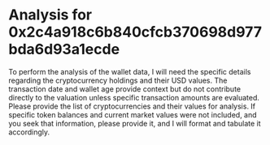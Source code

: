 # Analysis for 0x2c4a918c6b840cfcb370698d977bda6d93a1ecde

To perform the analysis of the wallet data, I will need the specific details regarding the cryptocurrency holdings and their USD values. The transaction date and wallet age provide context but do not contribute directly to the valuation unless specific transaction amounts are evaluated. Please provide the list of cryptocurrencies and their values for analysis. If specific token balances and current market values were not included, and you seek that information, please provide it, and I will format and tabulate it accordingly.